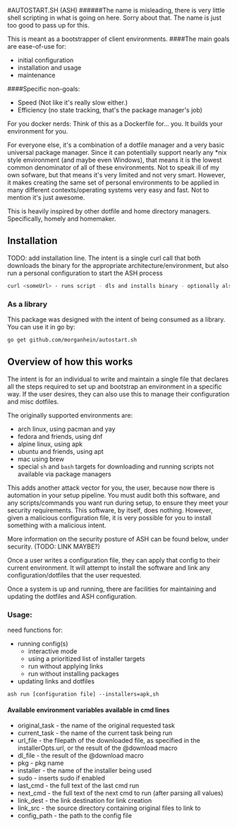 #AUTOSTART.SH (ASH)
######The name is misleading, there is very little shell scripting in what is going on here. Sorry about that. The name is just too good to pass up for this.

This is meant as a bootstrapper of client environments. 
####The main goals are ease-of-use for:
- initial configuration 
- installation and usage 
- maintenance

####Specific non-goals:
- Speed (Not like it's really slow either.)
- Efficiency (no state tracking, that's the package manager's job)

For you docker nerds:
Think of this as a Dockerfile for... you. It builds your environment for you.

For everyone else, it's a combination of a dotfile manager and a very basic universal package manager. Since it can potentially support nearly any *nix style environment (and maybe even Windows), that means it is the lowest common denominator of all of these environments. Not to speak ill of my own sofware, but that means it's very limited and not very smart. However, it makes creating the same set of personal environments to be applied in many different contexts/operating systems very easy and fast. Not to mention it's just awesome.

This is heavily inspired by other dotfile and home directory managers. Specifically, homely and homemaker.

## Installation
TODO: add installation line. The intent is a single curl call that both downloads the binary for the appropriate architecture/environment, but also run a personal configuration to start the ASH process
```bash
curl <someUrl> - runs script - dls and installs binary - optionally also runs passed in configuration
```

### As a library
This package was designed with the intent of being consumed as a library. You can use it in go by:
```bash
go get github.com/morganhein/autostart.sh
```

## Overview of how this works
The intent is for an individual to write and maintain a single file that declares all the steps required to set up and bootstrap an environment in a specific way. If the user desires, they can also use this to manage their configuration and misc dotfiles.

The originally supported environments are: 
- arch linux, using pacman and yay
- fedora and friends, using dnf
- alpine linux, using apk
- ubuntu and friends, using apt
- mac using brew
- special `sh` and `bash` targets for downloading and running scripts not available via package managers

This adds another attack vector for you, the user, because now there is automation in your setup pipeline. You must audit both
this software, and any scripts/commands you want run during setup, to ensure they meet your security requirements. This software, by itself, 
does nothing. However, given a malicious configuration file, it is very possible for you to install something with a malicious intent.

More information on the security posture of ASH can be found below, under security. (TODO: LINK MAYBE?)

Once a user writes a configuration file, they can apply that config to their current environment. It will attempt to install the software and link any configuration/dotfiles that the user requested.

Once a system is up and running, there are facilities for maintaining and updating the dotfiles and ASH configuration.

### Usage:

need functions for:
- running config(s)
    - interactive mode
    - using a prioritized list of installer targets
    - run without applying links
    - run without installing packages
- updating links and dotfiles

`ash run [configuration file] --installers=apk,sh`

#### Available environment variables available in cmd lines
- original_task - the name of the original requested task
- current_task - the name of the current task being run
- url_file - the filepath of the downloaded file, as specified in the installerOpts.url, or the result of the @download macro
- dl_file - the result of the @download <path> macro
- pkg - pkg name
- installer - the name of the installer being used
- sudo - inserts sudo if enabled
- last_cmd - the full text of the last cmd run
- next_cmd - the full text of the next cmd to run (after parsing all values)
- link_dest - the link destination for link creation
- link_src - the source directory containing original files to link to
- config_path - the path to the config file
